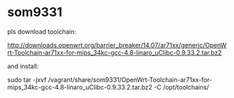 # som9331
pls download toolchain:

http://downloads.openwrt.org/barrier_breaker/14.07/ar71xx/generic/OpenWrt-Toolchain-ar71xx-for-mips_34kc-gcc-4.8-linaro_uClibc-0.9.33.2.tar.bz2

and install:

sudo tar -jxvf /vagrant/share/som9331/OpenWrt-Toolchain-ar71xx-for-mips_34kc-gcc-4.8-linaro_uClibc-0.9.33.2.tar.bz2 -C /opt/toolchains/
